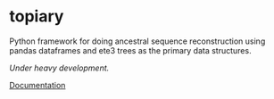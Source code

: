 # topiary

Python framework for doing ancestral sequence reconstruction using pandas
dataframes and ete3 trees as the primary data structures.

*Under heavy development.*

[Documentation](https://topiary-asr.readthedocs.io/en/latest/)

